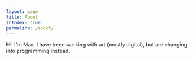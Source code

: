 ```yaml
---
layout: page
title: About
inIndex: true
permalink: /about/
---
```


Hi! I'm Max. I have been working with art (mostly digital), but are changing into programming instead.
